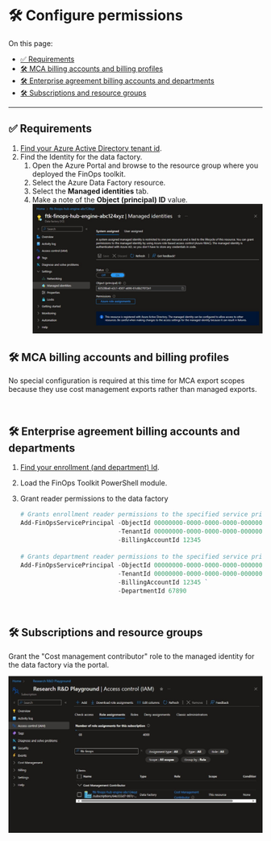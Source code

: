 # 🛠️ Configure permissions

On this page:

- [✅ Requirements](#-requirements)
- [🛠️ MCA billing accounts and billing profiles](#️-mca-billing-accounts-and-billing-profiles)
- [🛠️ Enterprise agreement billing accounts and departments](#️-enterprise-agreement-billing-accounts-and-departments)
- [🛠️ Subscriptions and resource groups](#️-subscriptions-and-resource-groups)

---

## ✅ Requirements

1. [Find your Azure Active Directory tenant id](https://learn.microsoft.com/en-us/azure/azure-portal/get-subscription-tenant-id#find-your-azure-ad-tenant).
3. Find the Identity for the data factory.
    1. Open the Azure Portal and browse to the resource group where you deployed the FinOps toolkit.
    2. Select the Azure Data Factory resource.
    3. Select the **Managed identities** tab.
    4. Make a note of the **Object (principal) ID** value. <img src=../images/managed-identity.jpeg alt="Image showing the managed identity for the azure data factory" title="Data factory managed identity" width="768"/>

## 🛠️ MCA billing accounts and billing profiles

No special configuration is required at this time for MCA export scopes because they use cost management exports rather than managed exports.

<br>

## 🛠️ Enterprise agreement billing accounts and departments

1.  [Find your enrollment (and department) Id](https://learn.microsoft.com/en-us/azure/cost-management-billing/manage/view-all-accounts#switch-billing-scope-in-the-azure-portal).
2. Load the FinOps Toolkit PowerShell module.
3. Grant reader permissions to the data factory

   ````powershell
   # Grants enrollment reader permissions to the specified service principal or managed identity
   Add-FinOpsServicePrincipal -ObjectId 00000000-0000-0000-0000-000000000000 ` # Object Id of data factory managed identity
                              -TenantId 00000000-0000-0000-0000-000000000000 ` # Azure Active Directory tenant Id
                              -BillingAccountId 12345                          # Enrollment ID
   
   # Grants department reader permissions to the specified service principal or managed identity
   Add-FinOpsServicePrincipal -ObjectId 00000000-0000-0000-0000-000000000000 ` # Object Id of data factory managed identity
                              -TenantId 00000000-0000-0000-0000-000000000000 ` # Azure Active Directory tenant Id
                              -BillingAccountId 12345 `                        # Enrollment Id
                              -DepartmentId 67890                              # Department Id

   ````

<br>

## 🛠️ Subscriptions and resource groups

Grant the "Cost management contributor" role to the managed identity for the data factory via the portal.

<img src=../images/cm-contributor.jpg alt="Image showing cost management contributor role assigned to the managed identity of the data factory" title="Cost Management Contributor" width="768"/>
